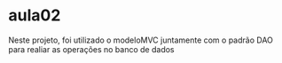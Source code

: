 # aula02

Neste projeto, foi utilizado o modeloMVC juntamente com o padrão DAO para realiar as operações no banco de dados